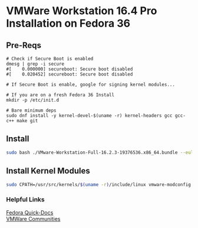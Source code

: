 # VMWare Workstation 16.4 Pro Installation on Fedora 36

## Pre-Reqs
```
# Check if Secure Boot is enabled
dmesg | grep -i secure
#[    0.000000] secureboot: Secure boot disabled
#[    0.020452] secureboot: Secure boot disabled

# If Secure Boot is enable, google for signing kernel modules...

# If you are on a fresh Fedora 36 Install
mkdir -p /etc/init.d

# Bare minimum deps
sudo dnf install -y kernel-devel-$(uname -r) kernel-headers gcc gcc-c++ make git
```

## Install
```sh
sudo bash ./VMware-Workstation-Full-16.2.3-19376536.x86_64.bundle --eulas-agreed --required 
```

## Install Kernel Modules
```sh
sudo CPATH=/usr/src/kernels/$(uname -r)/include/linux vmware-modconfig --console --install-all
```

### Helpful  Links
[Fedora Quick-Docs](https://docs.fedoraproject.org/en-US/quick-docs/how-to-use-vmware/)  
[VMWare Communities](https://communities.vmware.com/t5/VMware-Workstation-Pro/Compiling-vmmon-module-fails-on-linux-kernel-5-16-0-arch1-1/td-p/2887820)